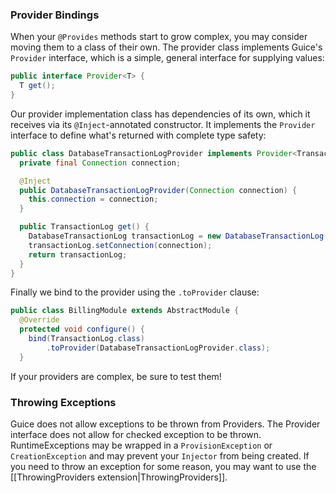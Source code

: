 ### Provider Bindings
When your `@Provides` methods start to grow complex, you may consider moving them to a class of their own. The provider class implements Guice's `Provider` interface, which is a simple, general interface for supplying values:
```java
public interface Provider<T> {
  T get();
}
```
Our provider implementation class has dependencies of its own, which it receives via its `@Inject`-annotated constructor. It implements the `Provider` interface to define what's returned with complete type safety:
```java
public class DatabaseTransactionLogProvider implements Provider<TransactionLog> {
  private final Connection connection;

  @Inject
  public DatabaseTransactionLogProvider(Connection connection) {
    this.connection = connection;
  }

  public TransactionLog get() {
    DatabaseTransactionLog transactionLog = new DatabaseTransactionLog();
    transactionLog.setConnection(connection);
    return transactionLog;
  }
}
```
Finally we bind to the provider using the `.toProvider` clause:
```java
public class BillingModule extends AbstractModule {
  @Override
  protected void configure() {
    bind(TransactionLog.class)
        .toProvider(DatabaseTransactionLogProvider.class);
  }
```
If your providers are complex, be sure to test them!

### Throwing Exceptions
Guice does not allow exceptions to be thrown from Providers.  The Provider interface does not allow for checked exception to be thrown.  RuntimeExceptions may be wrapped in a `ProvisionException` or `CreationException` and may prevent your `Injector` from being created.  If you need to throw an exception for some reason, you may want to use the [[ThrowingProviders extension|ThrowingProviders]].